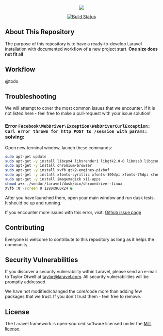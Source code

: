 <p align="center"><img src="https://laravel.com/assets/img/components/logo-laravel.svg"></p>

<p align="center">
<a href="https://travis-ci.org/laravel/framework"><img src="https://travis-ci.org/laravel/framework.svg" alt="Build Status"></a>
</p>

## About This Repository

The purpose of this repository is to have a ready-to-develop Laravel installation with documented workflow of a new project start. **One size does not fit all**

## Workflow

@todo

## Troubleshooting

We will attempt to cover the most common issues that we encounter. If it is not listed here - feel free to make a pull-request with your issue solution!

### Error `Facebook\WebDriver\Exception\WebDriverCurlException: Curl error thrown for http POST to /session with params:` solving:

Open new terminal window, launch these commands:

```bash
sudo apt-get update
sudo apt-get -y install libxpm4 libxrender1 libgtk2.0-0 libnss3 libgconf-2-4
sudo apt-get -y install chromium-browser
sudo apt-get -y install xvfb gtk2-engines-pixbuf
sudo apt-get -y install xfonts-cyrillic xfonts-100dpi xfonts-75dpi xfonts-base xfonts-scalable
sudo apt-get -y install imagemagick x11-apps
chmod a+x ./vendor/laravel/dusk/bin/chromedriver-linux
Xvfb :0 -screen 0 1280x960x24 &
```

After you have launched them, open your main window and run dusk tests. It should be up and running.

If you encounter more issues with this error, visit: [Github issue page](https://github.com/laravel/dusk/issues/50)

## Contributing

Everyone is welcome to contribute to this repository as long as it helps the community.

## Security Vulnerabilities

If you discover a security vulnerability within Laravel, please send an e-mail to Taylor Otwell at taylor@laravel.com. All security vulnerabilities will be promptly addressed.

We have not modified/changed the core/code more than adding few packages that we trust. If you don't trust them - feel free to remove.

## License

The Laravel framework is open-sourced software licensed under the [MIT license](http://opensource.org/licenses/MIT).
